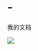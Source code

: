 # -
我的文档

![](http://edu.sstrc.gov.cn/cepsp/attached/image/%E6%BD%9C%E5%8A%9B%E6%BF%80%E6%B4%BB20170406.jpg)
